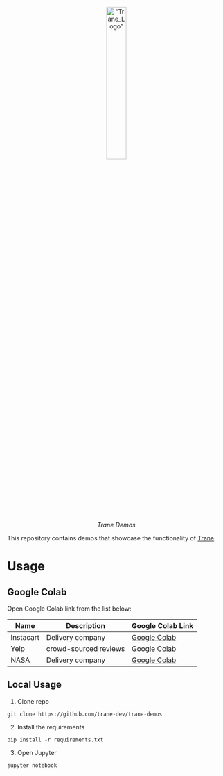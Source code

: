<p align="center">
<img width=30% src="https://dai.lids.mit.edu/wp-content/uploads/2018/06/Trane-logo-300x180.jpg" alt=“Trane_Logo” />
</p>

<p align="center">
<i>Trane Demos</i>
</p>

This repository contains demos that showcase the functionality of [Trane](https://github.com/trane-dev/Trane).

# Usage

## Google Colab
Open Google Colab link from the list below:

| Name      | Description | Google Colab Link |
| ----------- | ----------- | ------------------ |
| Instacart      | Delivery company       | [Google Colab](https://colab.research.google.com/drive/1huNMlPMfQwkc8huR-WAxlHoiVWzehF6N?usp=sharing)
| Yelp      | crowd-sourced reviews       | [Google Colab](https://colab.research.google.com/drive/1huNMlPMfQwkc8huR-WAxlHoiVWzehF6N?usp=sharing)
| NASA      | Delivery company       | [Google Colab](https://colab.research.google.com/drive/1huNMlPMfQwkc8huR-WAxlHoiVWzehF6N?usp=sharing)


## Local Usage
1. Clone repo
```shell
git clone https://github.com/trane-dev/trane-demos
```
2. Install the requirements
```
pip install -r requirements.txt
```
3. Open Jupyter
```
jupyter notebook
```
